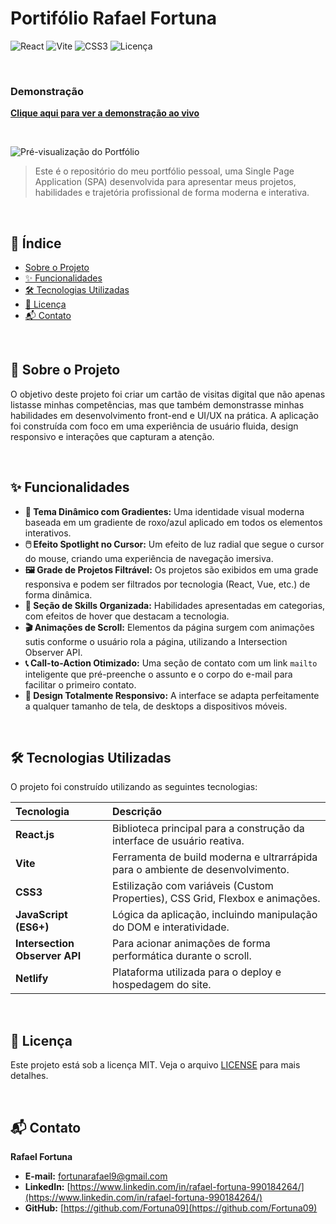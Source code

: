# Portifólio Rafael Fortuna

![React](https://img.shields.io/badge/React-20232A?style=for-the-badge&logo=react&logoColor=61DAFB)
![Vite](https://img.shields.io/badge/Vite-B73BFE?style=for-the-badge&logo=vite&logoColor=FFD62E)
![CSS3](https://img.shields.io/badge/CSS3-1572B6?style=for-the-badge&logo=css3&logoColor=white)
![Licença](https://img.shields.io/badge/licen%C3%A7a-MIT-green.svg?style=for-the-badge)

<br>

###  Demonstração
[**Clique aqui para ver a demonstração ao vivo**](https://fortuna-portifolio.netlify.app/)

<br>

![Pré-visualização do Portfólio](https://github.com/SEU-USUARIO-GITHUB/SEU-REPOSITORIO/blob/main/PREVIEW.gif?raw=true)

> Este é o repositório do meu portfólio pessoal, uma Single Page Application (SPA) desenvolvida para apresentar meus projetos, habilidades e trajetória profissional de forma moderna e interativa.

<br>

## 📜 Índice

* [Sobre o Projeto](#-sobre-o-projeto)
* [✨ Funcionalidades](#-funcionalidades)
* [🛠️ Tecnologias Utilizadas](#️-tecnologias-utilizadas)
* [📄 Licença](#-licença)
* [📬 Contato](#-contato)

<br>

## 🎯 Sobre o Projeto

O objetivo deste projeto foi criar um cartão de visitas digital que não apenas listasse minhas competências, mas que também demonstrasse minhas habilidades em desenvolvimento front-end e UI/UX na prática. A aplicação foi construída com foco em uma experiência de usuário fluida, design responsivo e interações que capturam a atenção.

<br>

## ✨ Funcionalidades

-   **🎨 Tema Dinâmico com Gradientes:** Uma identidade visual moderna baseada em um gradiente de roxo/azul aplicado em todos os elementos interativos.
-   **🖱️ Efeito Spotlight no Cursor:** Um efeito de luz radial que segue o cursor do mouse, criando uma experiência de navegação imersiva.
-   **🖼️ Grade de Projetos Filtrável:** Os projetos são exibidos em uma grade responsiva e podem ser filtrados por tecnologia (React, Vue, etc.) de forma dinâmica.
-   **🧩 Seção de Skills Organizada:** Habilidades apresentadas em categorias, com efeitos de hover que destacam a tecnologia.
-   **🎬 Animações de Scroll:** Elementos da página surgem com animações sutis conforme o usuário rola a página, utilizando a Intersection Observer API.
-   **📞 Call-to-Action Otimizado:** Uma seção de contato com um link `mailto` inteligente que pré-preenche o assunto e o corpo do e-mail para facilitar o primeiro contato.
-   **📱 Design Totalmente Responsivo:** A interface se adapta perfeitamente a qualquer tamanho de tela, de desktops a dispositivos móveis.

<br>

## 🛠️ Tecnologias Utilizadas

O projeto foi construído utilizando as seguintes tecnologias:

| Tecnologia | Descrição |
| :--- | :--- |
| **React.js** | Biblioteca principal para a construção da interface de usuário reativa. |
| **Vite** | Ferramenta de build moderna e ultrarrápida para o ambiente de desenvolvimento. |
| **CSS3** | Estilização com variáveis (Custom Properties), CSS Grid, Flexbox e animações. |
| **JavaScript (ES6+)** | Lógica da aplicação, incluindo manipulação do DOM e interatividade. |
| **Intersection Observer API**| Para acionar animações de forma performática durante o scroll. |
| **Netlify** | Plataforma utilizada para o deploy e hospedagem do site. |

<br>

## 📄 Licença

Este projeto está sob a licença MIT. Veja o arquivo [LICENSE](https://github.com/Fortuna09/portifolio_fortuna/blob/main/LICENSE) para mais detalhes.

<br>

## 📬 Contato

**Rafael Fortuna**

-   **E-mail:** [fortunarafael9@gmail.com](mailto:fortunarafael9@gmail.com)
-   **LinkedIn:** [https://www.linkedin.com/in/rafael-fortuna-990184264/](https://www.linkedin.com/in/rafael-fortuna-990184264/)
-   **GitHub:** [https://github.com/Fortuna09](https://github.com/Fortuna09)